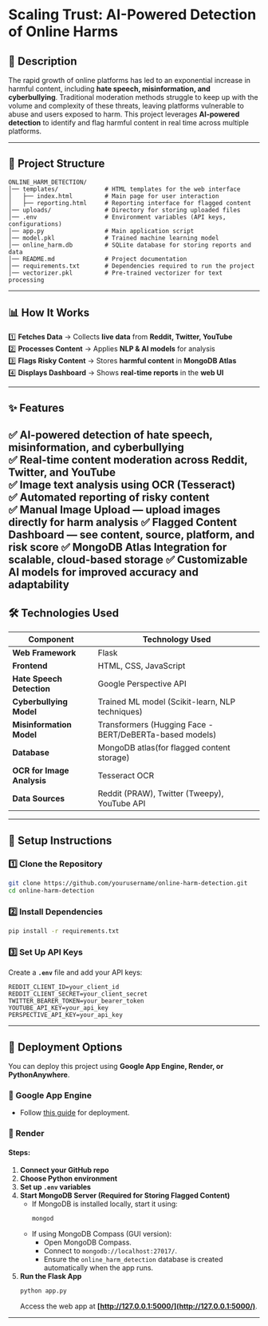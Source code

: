 # Scaling Trust: AI-Powered Detection of Online Harms

## 📖 Description
The rapid growth of online platforms has led to an exponential increase in harmful content, including **hate speech, misinformation, and cyberbullying**. Traditional moderation methods struggle to keep up with the volume and complexity of these threats, leaving platforms vulnerable to abuse and users exposed to harm. This project leverages **AI-powered detection** to identify and flag harmful content in real time across multiple platforms.

---

## 📂 Project Structure
```
ONLINE_HARM_DETECTION/
│── templates/             # HTML templates for the web interface
│   ├── index.html         # Main page for user interaction
│   ├── reporting.html     # Reporting interface for flagged content
│── uploads/               # Directory for storing uploaded files
│── .env                   # Environment variables (API keys, configurations)
│── app.py                 # Main application script
│── model.pkl              # Trained machine learning model
│── online_harm.db         # SQLite database for storing reports and data
│── README.md              # Project documentation
│── requirements.txt       # Dependencies required to run the project
│── vectorizer.pkl         # Pre-trained vectorizer for text processing
```

---

## 📊 How It Works
1️⃣ **Fetches Data** → Collects **live data** from **Reddit, Twitter, YouTube**  
2️⃣ **Processes Content** → Applies **NLP & AI models** for analysis  
3️⃣ **Flags Risky Content** → Stores **harmful content** in **MongoDB Atlas**  
4️⃣ **Displays Dashboard** → Shows **real-time reports** in the **web UI**  

---

## ✨ Features
✅ **AI-powered detection** of **hate speech, misinformation, and cyberbullying**  
✅ **Real-time** content moderation across **Reddit, Twitter, and YouTube**  
✅ **Image text analysis** using **OCR (Tesseract)**  
✅ **Automated reporting** of **risky content**  
✅ **Manual Image Upload — upload images directly for harm analysis**
✅ **Flagged Content Dashboard — see content, source, platform, and risk score**
✅ **MongoDB Atlas Integration for scalable, cloud-based storage**
✅ **Customizable AI models for improved accuracy and adaptability**
---

## 🛠️ Technologies Used
| **Component**            | **Technology Used**                                         |
|--------------------------|------------------------------------------------------------|
| **Web Framework**        | Flask                                                      |
| **Frontend**             | HTML, CSS, JavaScript                                     |
| **Hate Speech Detection**| Google Perspective API                                    |
| **Cyberbullying Model**  | Trained ML model (Scikit-learn, NLP techniques)          |
| **Misinformation Model** | Transformers (Hugging Face - BERT/DeBERTa-based models)  |
| **Database**             | MongoDB atlas(for flagged content storage)                     |
| **OCR for Image Analysis** | Tesseract OCR                                           |
| **Data Sources**         | Reddit (PRAW), Twitter (Tweepy), YouTube API              |

---

## 🚀 Setup Instructions
### 1️⃣ Clone the Repository
```bash
git clone https://github.com/yourusername/online-harm-detection.git
cd online-harm-detection
```

### 2️⃣ Install Dependencies
```bash
pip install -r requirements.txt
```

### 3️⃣ Set Up API Keys
Create a **`.env`** file and add your API keys:
```
REDDIT_CLIENT_ID=your_client_id
REDDIT_CLIENT_SECRET=your_client_secret
TWITTER_BEARER_TOKEN=your_bearer_token
YOUTUBE_API_KEY=your_api_key
PERSPECTIVE_API_KEY=your_api_key
```

---

## 📌 Deployment Options
You can deploy this project using **Google App Engine, Render, or PythonAnywhere**.

### 🔹 Google App Engine
- Follow [this guide](https://cloud.google.com/appengine/docs/standard/python3/quickstart) for deployment.

### 🔹 Render
#### Steps:
1. **Connect your GitHub repo**
2. **Choose Python environment**
3. **Set up `.env` variables**
4. **Start MongoDB Server (Required for Storing Flagged Content)**
    - If MongoDB is installed locally, start it using:
      ```sh
      mongod
      ```
    - If using MongoDB Compass (GUI version):
      - Open MongoDB Compass.
      - Connect to `mongodb://localhost:27017/`.
      - Ensure the `online_harm_detection` database is created automatically when the app runs.
5. **Run the Flask App**
    ```sh
    python app.py
    ```
    Access the web app at **[http://127.0.0.1:5000/](http://127.0.0.1:5000/)**.

---



